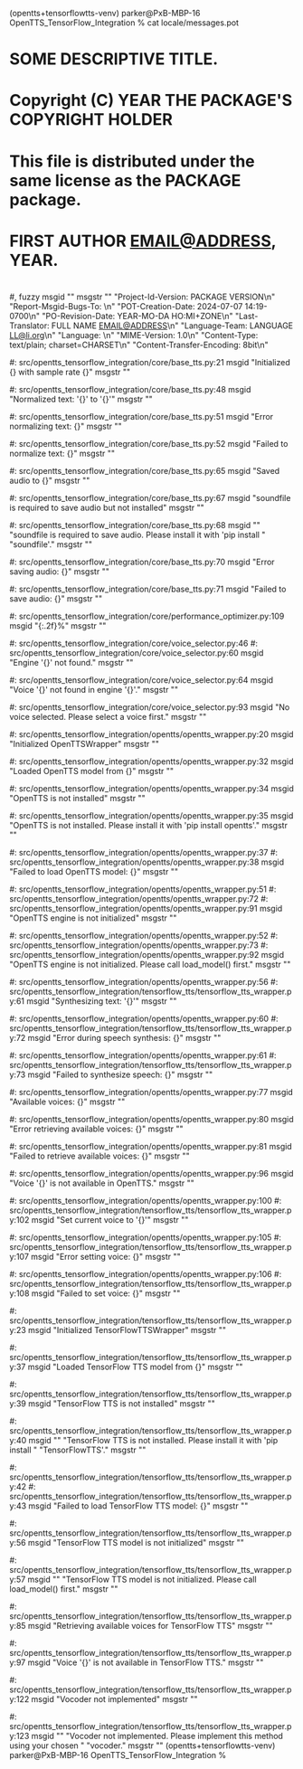 (opentts+tensorflowtts-venv) parker@PxB-MBP-16 OpenTTS_TensorFlow_Integration % cat locale/messages.pot
# SOME DESCRIPTIVE TITLE.
# Copyright (C) YEAR THE PACKAGE'S COPYRIGHT HOLDER
# This file is distributed under the same license as the PACKAGE package.
# FIRST AUTHOR <EMAIL@ADDRESS>, YEAR.
#
#, fuzzy
msgid ""
msgstr ""
"Project-Id-Version: PACKAGE VERSION\n"
"Report-Msgid-Bugs-To: \n"
"POT-Creation-Date: 2024-07-07 14:19-0700\n"
"PO-Revision-Date: YEAR-MO-DA HO:MI+ZONE\n"
"Last-Translator: FULL NAME <EMAIL@ADDRESS>\n"
"Language-Team: LANGUAGE <LL@li.org>\n"
"Language: \n"
"MIME-Version: 1.0\n"
"Content-Type: text/plain; charset=CHARSET\n"
"Content-Transfer-Encoding: 8bit\n"

#: src/opentts_tensorflow_integration/core/base_tts.py:21
msgid "Initialized {} with sample rate {}"
msgstr ""

#: src/opentts_tensorflow_integration/core/base_tts.py:48
msgid "Normalized text: '{}' to '{}'"
msgstr ""

#: src/opentts_tensorflow_integration/core/base_tts.py:51
msgid "Error normalizing text: {}"
msgstr ""

#: src/opentts_tensorflow_integration/core/base_tts.py:52
msgid "Failed to normalize text: {}"
msgstr ""

#: src/opentts_tensorflow_integration/core/base_tts.py:65
msgid "Saved audio to {}"
msgstr ""

#: src/opentts_tensorflow_integration/core/base_tts.py:67
msgid "soundfile is required to save audio but not installed"
msgstr ""

#: src/opentts_tensorflow_integration/core/base_tts.py:68
msgid ""
"soundfile is required to save audio. Please install it with 'pip install "
"soundfile'."
msgstr ""

#: src/opentts_tensorflow_integration/core/base_tts.py:70
msgid "Error saving audio: {}"
msgstr ""

#: src/opentts_tensorflow_integration/core/base_tts.py:71
msgid "Failed to save audio: {}"
msgstr ""

#: src/opentts_tensorflow_integration/core/performance_optimizer.py:109
msgid "{:.2f}%"
msgstr ""

#: src/opentts_tensorflow_integration/core/voice_selector.py:46
#: src/opentts_tensorflow_integration/core/voice_selector.py:60
msgid "Engine '{}' not found."
msgstr ""

#: src/opentts_tensorflow_integration/core/voice_selector.py:64
msgid "Voice '{}' not found in engine '{}'."
msgstr ""

#: src/opentts_tensorflow_integration/core/voice_selector.py:93
msgid "No voice selected. Please select a voice first."
msgstr ""

#: src/opentts_tensorflow_integration/opentts/opentts_wrapper.py:20
msgid "Initialized OpenTTSWrapper"
msgstr ""

#: src/opentts_tensorflow_integration/opentts/opentts_wrapper.py:32
msgid "Loaded OpenTTS model from {}"
msgstr ""

#: src/opentts_tensorflow_integration/opentts/opentts_wrapper.py:34
msgid "OpenTTS is not installed"
msgstr ""

#: src/opentts_tensorflow_integration/opentts/opentts_wrapper.py:35
msgid "OpenTTS is not installed. Please install it with 'pip install opentts'."
msgstr ""

#: src/opentts_tensorflow_integration/opentts/opentts_wrapper.py:37
#: src/opentts_tensorflow_integration/opentts/opentts_wrapper.py:38
msgid "Failed to load OpenTTS model: {}"
msgstr ""

#: src/opentts_tensorflow_integration/opentts/opentts_wrapper.py:51
#: src/opentts_tensorflow_integration/opentts/opentts_wrapper.py:72
#: src/opentts_tensorflow_integration/opentts/opentts_wrapper.py:91
msgid "OpenTTS engine is not initialized"
msgstr ""

#: src/opentts_tensorflow_integration/opentts/opentts_wrapper.py:52
#: src/opentts_tensorflow_integration/opentts/opentts_wrapper.py:73
#: src/opentts_tensorflow_integration/opentts/opentts_wrapper.py:92
msgid "OpenTTS engine is not initialized. Please call load_model() first."
msgstr ""

#: src/opentts_tensorflow_integration/opentts/opentts_wrapper.py:56
#: src/opentts_tensorflow_integration/tensorflow_tts/tensorflow_tts_wrapper.py:61
msgid "Synthesizing text: '{}'"
msgstr ""

#: src/opentts_tensorflow_integration/opentts/opentts_wrapper.py:60
#: src/opentts_tensorflow_integration/tensorflow_tts/tensorflow_tts_wrapper.py:72
msgid "Error during speech synthesis: {}"
msgstr ""

#: src/opentts_tensorflow_integration/opentts/opentts_wrapper.py:61
#: src/opentts_tensorflow_integration/tensorflow_tts/tensorflow_tts_wrapper.py:73
msgid "Failed to synthesize speech: {}"
msgstr ""

#: src/opentts_tensorflow_integration/opentts/opentts_wrapper.py:77
msgid "Available voices: {}"
msgstr ""

#: src/opentts_tensorflow_integration/opentts/opentts_wrapper.py:80
msgid "Error retrieving available voices: {}"
msgstr ""

#: src/opentts_tensorflow_integration/opentts/opentts_wrapper.py:81
msgid "Failed to retrieve available voices: {}"
msgstr ""

#: src/opentts_tensorflow_integration/opentts/opentts_wrapper.py:96
msgid "Voice '{}' is not available in OpenTTS."
msgstr ""

#: src/opentts_tensorflow_integration/opentts/opentts_wrapper.py:100
#: src/opentts_tensorflow_integration/tensorflow_tts/tensorflow_tts_wrapper.py:102
msgid "Set current voice to '{}'"
msgstr ""

#: src/opentts_tensorflow_integration/opentts/opentts_wrapper.py:105
#: src/opentts_tensorflow_integration/tensorflow_tts/tensorflow_tts_wrapper.py:107
msgid "Error setting voice: {}"
msgstr ""

#: src/opentts_tensorflow_integration/opentts/opentts_wrapper.py:106
#: src/opentts_tensorflow_integration/tensorflow_tts/tensorflow_tts_wrapper.py:108
msgid "Failed to set voice: {}"
msgstr ""

#: src/opentts_tensorflow_integration/tensorflow_tts/tensorflow_tts_wrapper.py:23
msgid "Initialized TensorFlowTTSWrapper"
msgstr ""

#: src/opentts_tensorflow_integration/tensorflow_tts/tensorflow_tts_wrapper.py:37
msgid "Loaded TensorFlow TTS model from {}"
msgstr ""

#: src/opentts_tensorflow_integration/tensorflow_tts/tensorflow_tts_wrapper.py:39
msgid "TensorFlow TTS is not installed"
msgstr ""

#: src/opentts_tensorflow_integration/tensorflow_tts/tensorflow_tts_wrapper.py:40
msgid ""
"TensorFlow TTS is not installed. Please install it with 'pip install "
"TensorFlowTTS'."
msgstr ""

#: src/opentts_tensorflow_integration/tensorflow_tts/tensorflow_tts_wrapper.py:42
#: src/opentts_tensorflow_integration/tensorflow_tts/tensorflow_tts_wrapper.py:43
msgid "Failed to load TensorFlow TTS model: {}"
msgstr ""

#: src/opentts_tensorflow_integration/tensorflow_tts/tensorflow_tts_wrapper.py:56
msgid "TensorFlow TTS model is not initialized"
msgstr ""

#: src/opentts_tensorflow_integration/tensorflow_tts/tensorflow_tts_wrapper.py:57
msgid ""
"TensorFlow TTS model is not initialized. Please call load_model() first."
msgstr ""

#: src/opentts_tensorflow_integration/tensorflow_tts/tensorflow_tts_wrapper.py:85
msgid "Retrieving available voices for TensorFlow TTS"
msgstr ""

#: src/opentts_tensorflow_integration/tensorflow_tts/tensorflow_tts_wrapper.py:97
msgid "Voice '{}' is not available in TensorFlow TTS."
msgstr ""

#: src/opentts_tensorflow_integration/tensorflow_tts/tensorflow_tts_wrapper.py:122
msgid "Vocoder not implemented"
msgstr ""

#: src/opentts_tensorflow_integration/tensorflow_tts/tensorflow_tts_wrapper.py:123
msgid ""
"Vocoder not implemented. Please implement this method using your chosen "
"vocoder."
msgstr ""
(opentts+tensorflowtts-venv) parker@PxB-MBP-16 OpenTTS_TensorFlow_Integration % 
